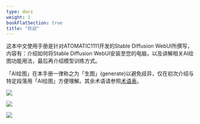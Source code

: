 ```yaml
---
type: docs
weight: 1
bookFlatSection: true
title: "欢迎"
---
```


这本中文使用手册是针对ATOMATIC1111开发的Stable Diffusion WebUI所撰写，内容有：介绍如何将Stable Diffusion WebUI安装至您的电脑，以及讲解相关AI绘图功能用法，最后再介绍模型训练方式。

「AI绘图」在本手册一律称之为「生图」(generate)以避免歧异，仅在初次介绍与特定段落用「AI绘图」方便理解。其余术语请参照[术语表](../references/glossary)。

![](../../../images/Screenshot_20230403_132314.webp)

![](../../../images/ao8XZVX.webp)

![](../../../images/GJ7CJT5.webp)
